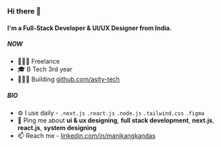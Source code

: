 ### Hi there 👋

#### I'm a Full-Stack Developer & UI/UX Designer from India.

##### NOW
- 🧑🏻‍💻 Freelance
- 🎓 B Tech 3rd year
- 👷🏻‍♂️ Building [github.com/asity-tech](https://www.github.com/asity-tech/)

##### BIO

- ⚙️ I use daily - `.next.js` `.react.js` `.node.js` `.tailwind.css` `.figma`
- 💬 Ping me about **ui & ux designing**, **full stack development**, **next.js**, **react.js**, **system designing**
- 📫 Reach me - [linkedin.com/in/manikangkandas](https://www.linkedin.com/in/manikangkandas/)
